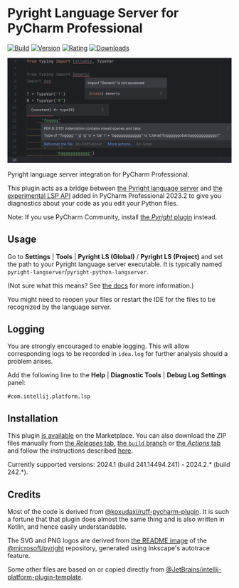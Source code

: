 # Pyright Language Server for PyCharm Professional

[![Build](https://github.com/InSyncWithFoo/pyright-langserver-for-pycharm/actions/workflows/build.yaml/badge.svg)][5]
[![Version](https://img.shields.io/jetbrains/plugin/v/24146)][6]
[![Rating](https://img.shields.io/jetbrains/plugin/r/rating/24146)][7]
[![Downloads](https://img.shields.io/jetbrains/plugin/d/24146)][8]

![](./.github/readme/demo-1.png)

<!-- Plugin description -->
Pyright language server integration for PyCharm Professional.

This plugin acts as a bridge between [the Pyright language server][1]
and [the experimental LSP API][2] added in PyCharm Professional 2023.2
to give you diagnostics about your code as you edit your Python files.

Note: If you use PyCharm Community,
install [the <i>Pyright</i> plugin][3] instead.


## Usage

Go to <b>Settings</b> | <b>Tools</b> |
<b>Pyright LS (Global)</b> / <b>Pyright LS (Project)</b> and
set the path to your Pyright language server executable.
It is typically named `pyright-langserver`/`pyright-python-langserver`.

(Not sure what this means? See [the docs][4] for more information.)

You might need to reopen your files or restart the IDE
for the files to be recognized by the language server.


## Logging

You are strongly encouraged to enable logging.
This will allow corresponding logs to be recorded in `idea.log`
for further analysis should a problem arises.

Add the following line to the <b>Help</b> | <b>Diagnostic Tools</b> |
<b>Debug Log Settings</b> panel:

```text
#com.intellij.platform.lsp
```


  [1]: https://github.com/microsoft/pyright
  [2]: https://plugins.jetbrains.com/docs/intellij/language-server-protocol.html
  [3]: https://github.com/InSyncWithFoo/pyright-for-pycharm
  [4]: https://insyncwithfoo.github.io/pyright-for-pycharm/configurations/common/#executable
<!-- Plugin description end -->


## Installation

This plugin [is available][8] on the Marketplace.
You can also download the ZIP files manually from [the <i>Releases</i> tab][9],
[the `build` branch][10] or [the <i>Actions</i> tab][11]
and follow the instructions described [here][12].

Currently supported versions:
2024.1 (build 241.14494.241) - 2024.2.* (build 242.*).


## Credits

Most of the code is derived from [@koxudaxi/ruff-pycharm-plugin][13].
It is such a fortune that that plugin does almost the same thing
and is also written in Kotlin, and hence easily understandable.

The SVG and PNG logos are derived from [the README image][14]
of the [@microsoft/pyright][1] repository,
generated using Inkscape's autotrace feature.

Some other files are based on or copied directly from
[@JetBrains/intellij-platform-plugin-template][15].


  [5]: https://github.com/InSyncWithFoo/pyright-langserver-for-pycharm/actions/workflows/build.yaml
  [6]: https://plugins.jetbrains.com/plugin/24146/versions
  [7]: https://plugins.jetbrains.com/plugin/24146/reviews
  [8]: https://plugins.jetbrains.com/plugin/24146
  [9]: https://github.com/InSyncWithFoo/pyright-langserver-for-pycharm/releases
  [10]: https://github.com/InSyncWithFoo/pyright-langserver-for-pycharm/tree/build
  [11]: https://github.com/InSyncWithFoo/pyright-langserver-for-pycharm/actions/workflows/build.yaml
  [12]: https://www.jetbrains.com/help/pycharm/managing-plugins.html#install_plugin_from_disk
  [13]: https://github.com/koxudaxi/ruff-pycharm-plugin
  [14]: https://github.com/microsoft/pyright/blob/main/docs/img/PyrightLarge.png
  [15]: https://github.com/JetBrains/intellij-platform-plugin-template
